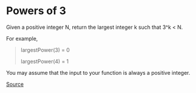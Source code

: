 # Powers of 3

Given a positive integer N, return the largest integer k such that 3^k < N.

For example,

> largestPower(3) = 0
>
> largestPower(4) = 1

You may assume that the input to your function is always a positive integer.

[Source](https://www.codewars.com/kata/57be674b93687de78c0001d9)